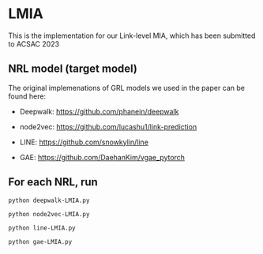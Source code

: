 # LMIA

This is the implementation for our Link-level MIA, which has been submitted to ACSAC 2023

## NRL model (target model)

The original implemenations of GRL models we used in the paper can be found here:

- Deepwalk: https://github.com/phanein/deepwalk

- node2vec: https://github.com/lucashu1/link-prediction

- LINE: https://github.com/snowkylin/line

- GAE: https://github.com/DaehanKim/vgae_pytorch

## For each NRL, run

    python deepwalk-LMIA.py
    
    python node2vec-LMIA.py

    python line-LMIA.py
    
    python gae-LMIA.py




